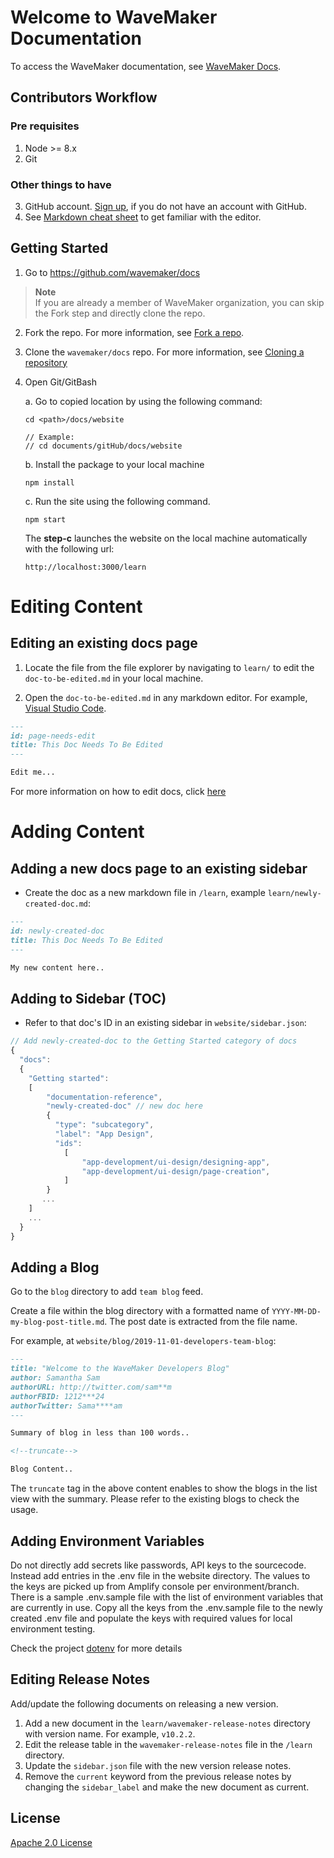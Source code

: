 # Welcome to WaveMaker Documentation

To access the WaveMaker documentation, see [WaveMaker Docs](https://wavemaker.com/learn/).

## Contributors Workflow

### Pre requisites 

1.	Node >= 8.x 
2.	Git

### Other things to have
3.	GitHub account. [Sign up](https://github.com/join?), if you do not have an account with GitHub. 
4.	See [Markdown cheat sheet](https://guides.github.com/features/mastering-markdown/) to get familiar with the editor. 


## Getting Started 
1.	Go to https://github.com/wavemaker/docs

> **Note**  
> If you are already a member of WaveMaker organization, you can skip the Fork step and directly clone the repo. 

2.	Fork the repo. For more information, see [Fork a repo](https://help.github.com/en/github/getting-started-with-github/fork-a-repo). 

3.	Clone the `wavemaker/docs` repo. For more information, see [Cloning a repository](https://help.github.com/en/github/creating-cloning-and-archiving-repositories/cloning-a-repository)

4.	Open Git/GitBash  

    a.	Go to copied location by using the following command:

    ```
    cd <path>/docs/website

    // Example: 
    // cd documents/gitHub/docs/website
    ```
    b.	Install the package to your local machine
    ```
    npm install
    ```
    c.	Run the site using the following command. 
    ```
    npm start
    ```
    The **step-c** launches the website on the local machine automatically with the following url:

    `http://localhost:3000/learn`

# Editing Content

## Editing an existing docs page

1. Locate the file from the file explorer by navigating to `learn/` to edit the `doc-to-be-edited.md` in your local machine.

2. Open the `doc-to-be-edited.md` in any markdown editor. For example, [Visual Studio Code](https://code.visualstudio.com/download). 


```markdown
---
id: page-needs-edit
title: This Doc Needs To Be Edited
---

Edit me...
```

For more information on how to edit docs, click [here](https://docusaurus.io/docs/en/navigation)

# Adding Content

## Adding a new docs page to an existing sidebar

- Create the doc as a new markdown file in `/learn`, example `learn/newly-created-doc.md`:

```md
---
id: newly-created-doc
title: This Doc Needs To Be Edited
---

My new content here..
```

## Adding to Sidebar (TOC)

- Refer to that doc's ID in an existing sidebar in `website/sidebar.json`:

```javascript
// Add newly-created-doc to the Getting Started category of docs
{
  "docs": 
  {
    "Getting started": 
    [
        "documentation-reference", 
        "newly-created-doc" // new doc here  
        {
          "type": "subcategory",
          "label": "App Design",
          "ids": 
            [ 
                "app-development/ui-design/designing-app",            
                "app-development/ui-design/page-creation",            
            ]
        } 
       ...                      
    ]
    ...
  }
}
```

## Adding a Blog

Go to the `blog` directory to add `team blog` feed. 

Create a file within the blog directory with a formatted name of `YYYY-MM-DD-my-blog-post-title.md`. The post date is extracted from the file name.

For example, at `website/blog/2019-11-01-developers-team-blog`: 

```markdown
---
title: "Welcome to the WaveMaker Developers Blog"
author: Samantha Sam
authorURL: http://twitter.com/sam**m
authorFBID: 1212***24
authorTwitter: Sama****am
---

Summary of blog in less than 100 words..

<!--truncate-->

Blog Content..

```
The `truncate` tag in the above content enables to show the blogs in the list view with the summary. Please refer to the existing blogs to check the usage.

## Adding Environment Variables

Do not directly add secrets like passwords, API keys to the sourcecode. Instead add entries in the .env file in the website directory. The values to the keys are picked up from Amplify console per environment/branch. There is a sample .env.sample file with the list of environment variables that are currently in use. Copy all the keys from the .env.sample file to the newly created .env file and populate the keys with required values for local environment testing.

Check the project [dotenv](https://github.com/motdotla/dotenv) for more details

## Editing Release Notes

Add/update the following documents on releasing a new version.

1. Add a new document in the `learn/wavemaker-release-notes` directory with version name. For example, `v10.2.2`. 
2. Edit the release table in the `wavemaker-release-notes` file in the `/learn` directory.  
3. Update the `sidebar.json` file with the new version release notes.
4. Remove the `current` keyword from the previous release notes by changing the `sidebar_label` and make the new document as current. 


## License
[Apache 2.0 License](License)





